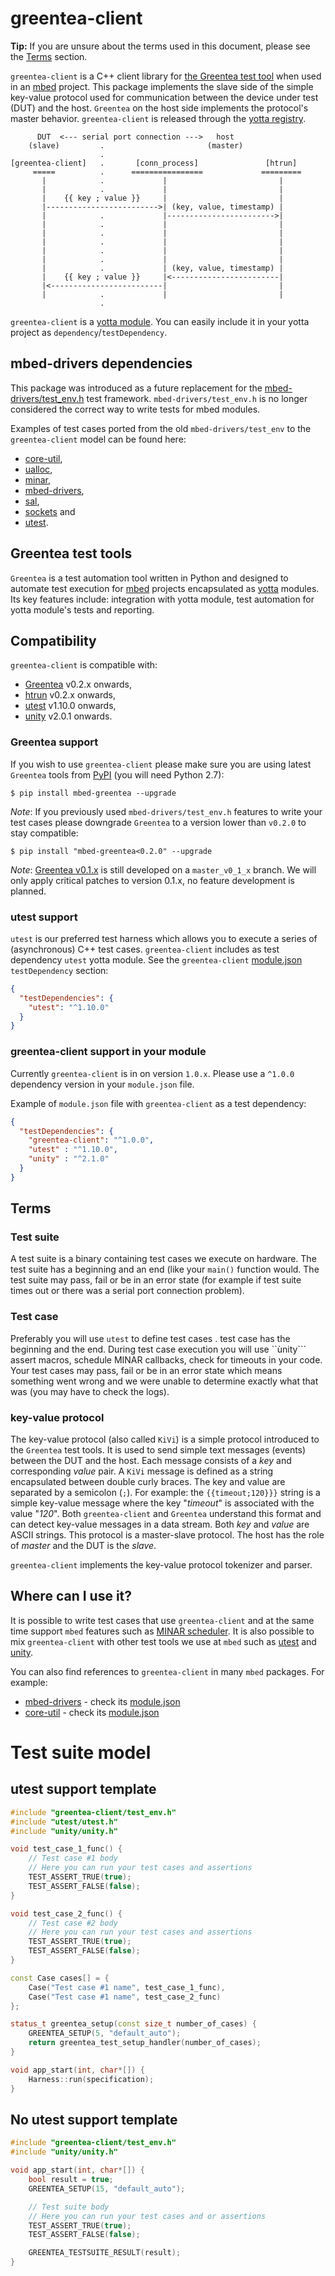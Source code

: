 # greentea-client

**Tip:** If you are unsure about the terms used in this document, please see the [Terms](#Terms) section.

```greentea-client``` is a C++ client library for [the Greentea test tool](https://github.com/ARMmbed/greentea) when used in an [mbed](www.mbed.com) project.
This package implements the slave side of the simple key-value protocol used  for communication between the device under test (DUT) and the host. ```Greentea``` on the host side implements the protocol's master behavior. ```greentea-client``` is released through the [yotta registry](https://yotta.mbed.com/#/module/greentea-client/0.1.8).


```
      DUT  <--- serial port connection --->   host
    (slave)         .                       (master)
                    .
[greentea-client]   .       [conn_process]               [htrun]
     =====          .      ================             =========
       |            .             |                         |
       |            .             |                         |
       |    {{ key ; value }}     |                         |
       |------------------------->| (key, value, timestamp) |
       |            .             |------------------------>|
       |            .             |                         |
       |            .             |                         |
       |            .             |                         |
       |            .             |                         |
       |            .             |                         |
       |            .             | (key, value, timestamp) |
       |    {{ key ; value }}     |<------------------------|
       |<-------------------------|                         |
       |            .             |                         |
                    .
```

```greentea-client``` is a [yotta module](http://yottadocs.mbed.com/reference/module.html). You can easily include it in your yotta project as ```dependency```/```testDependency```.

## mbed-drivers dependencies

This package was introduced as a future replacement for the [mbed-drivers/test_env.h](https://github.com/ARMmbed/mbed-drivers/blob/master/mbed-drivers/test_env.h) test framework. ```mbed-drivers/test_env.h``` is no longer considered the correct way to write tests for mbed modules.

Examples of test cases ported from the old ```mbed-drivers/test_env``` to the ```greentea-client``` model can be found here:
* [core-util](https://github.com/ARMmbed/core-util/pull/95), 
* [ualloc](https://github.com/ARMmbed/ualloc/pull/24), 
* [minar](https://github.com/ARMmbed/minar/pull/36), 
* [mbed-drivers](https://github.com/ARMmbed/mbed-drivers/pull/165), 
* [sal](https://github.com/ARMmbed/sal/pull/46), 
* [sockets](https://github.com/ARMmbed/sockets/pull/64) and 
* [utest](https://github.com/ARMmbed/utest/pull/6).

## Greentea test tools

```Greentea``` is a test automation tool written in Python and designed to automate test execution for [mbed](www.mbed.com) projects encapsulated as [yotta](http://yottadocs.mbed.com) modules. Its key features include: integration with yotta module, test automation for yotta module's tests and reporting.

## Compatibility

```greentea-client``` is compatible with:
* [Greentea](https://github.com/ARMmbed/greentea) v0.2.x onwards,
* [htrun](https://github.com/ARMmbed/htrun) v0.2.x onwards,
* [utest](https://github.com/ARMmbed/utest) v1.10.0 onwards,
* [unity](https://github.com/ARMmbed/utest) v2.0.1 onwards.

### Greentea support

If you wish to use ```greentea-client``` please make sure you are using latest ```Greentea``` tools from [PyPI](https://pypi.python.org/pypi/mbed-greentea) (you will need Python 2.7):
```
$ pip install mbed-greentea --upgrade
```

*Note*: If you previously used ```mbed-drivers/test_env.h``` features to write your test cases please downgrade ```Greentea``` to a version lower than ```v0.2.0``` to stay compatible:
```
$ pip install "mbed-greentea<0.2.0" --upgrade
```

*Note*: [Greentea v0.1.x](https://github.com/ARMmbed/greentea/tree/master_v0_1_x) is still developed on a ```master_v0_1_x``` branch. We will only apply critical patches to version 0.1.x, no feature development is planned.

### utest support

```utest``` is our preferred test harness which allows you to execute a series of (asynchronous) C++ test cases.  ```greentea-client``` includes as test dependency ```utest``` yotta module. See the ```greentea-client``` [module.json](https://github.com/ARMmbed/greentea-client/blob/master/module.json) ```testDependency``` section:
```json
{
  "testDependencies": {
    "utest": "^1.10.0"
  }
}
```

### greentea-client support in your module

Currently ```greentea-client``` is in on version ```1.0.x```. Please use a ```^1.0.0``` dependency version in your ```module.json``` file.

Example of ```module.json``` file with ```greentea-client``` as a test dependency:
```json
{
  "testDependencies": {
    "greentea-client": "^1.0.0",
    "utest" : "^1.10.0",
    "unity" : "^2.1.0"
  }
}
```

## Terms

### Test suite
A test suite is a binary containing test cases we execute on hardware. The test suite has a beginning and an end (like your ```main()``` function would. The test suite may pass, fail or be in an error state (for example if test suite times out or there was a serial port connection problem).

### Test case

Preferably you will use ```utest``` to define test cases . test case has the beginning and the end. During test case execution you will use ``ùnity``` assert macros, schedule MINAR callbacks, check for timeouts in your code. Your test cases may pass, fail or be in an error state which means something went wrong and we were unable to determine exactly what that was (you may have to check the logs).

### key-value protocol

The key-value protocol (also called ```KiVi```) is a simple protocol introduced to the ```Greentea``` test tools. It is used to send simple text messages (events) between the DUT and the host. Each message consists of a _key_ and corresponding _value_ pair.
A ```KiVi``` message is defined as a string encapsulated between double curly braces. The key and value are separated by a semicolon (```;```).
For example: the ```{{timeout;120}}}``` string is a simple key-value message where the key "_timeout_" is associated with the value "_120_". Both ```greentea-client``` and ```Greentea``` understand this format and can detect key-value messages in a data stream. Both _key_ and _value_ are ASCII strings.
This protocol is a master-slave protocol. The host has the role of _master_ and the DUT is the _slave_.

```greentea-client``` implements the key-value protocol tokenizer and parser.

## Where can I use it?
It is possible to write test cases that use ```greentea-client``` and at the same time support ```mbed``` features such as [MINAR scheduler](https://github.com/ARMmbed/minar). It is also possible to mix ```greentea-client``` with other test tools we use at ```mbed``` such as [utest](https://github.com/ARMmbed/utest) and [unity](https://github.com/ARMmbed/unity).

You can also find references to ```greentea-client``` in many ```mbed``` packages. For example:
  * [mbed-drivers](https://github.com/ARMmbed/mbed-drivers) - check its [module.json](https://github.com/ARMmbed/mbed-drivers/blob/master/module.json)
  * [core-util](https://github.com/ARMmbed/core-util) - check its [module.json](https://github.com/ARMmbed/core-util/blob/master/module.json)

# Test suite model
## utest support template
```c++
#include "greentea-client/test_env.h"
#include "utest/utest.h"
#include "unity/unity.h"

void test_case_1_func() {
    // Test case #1 body
    // Here you can run your test cases and assertions
    TEST_ASSERT_TRUE(true);
    TEST_ASSERT_FALSE(false);
}

void test_case_2_func() {
    // Test case #2 body
    // Here you can run your test cases and assertions
    TEST_ASSERT_TRUE(true);
    TEST_ASSERT_FALSE(false);
}

const Case cases[] = {
    Case("Test case #1 name", test_case_1_func),
    Case("Test case #1 name", test_case_2_func)
};

status_t greentea_setup(const size_t number_of_cases) {
    GREENTEA_SETUP(5, "default_auto");
    return greentea_test_setup_handler(number_of_cases);
}

void app_start(int, char*[]) {
    Harness::run(specification);
}
```
## No utest support template
```c++
#include "greentea-client/test_env.h"
#include "unity/unity.h"

void app_start(int, char*[]) {
    bool result = true;
    GREENTEA_SETUP(15, "default_auto");

    // Test suite body
    // Here you can run your test cases and or assertions
    TEST_ASSERT_TRUE(true);
    TEST_ASSERT_FALSE(false);

    GREENTEA_TESTSUITE_RESULT(result);
}
```
